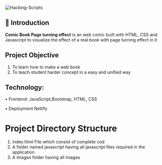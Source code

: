 ![Hacking-Scripts](https://socialify.git.ci/Tejas1510/Comic-Book-Page-Turning-Effect/image?description=1&font=Inter&language=1&owner=1&pattern=Floating%20Cogs&stargazers=1&theme=Dark)

## 📌 Introduction

<b>Comic Book Page turning effect</b> is an web comic built with HTML, CSS and Javascript to visualize the effect of a real book with page turning effect in it

## Project Objective

1. To learn how to make a web book
2. To teach student harder concept in a easy and unified way

## Technology:

• Frontend: JavaScript,Bootstrap, HTML, CSS

• Deployment Netlify


# Project Directory Structure

1. index.html File which consist of complete cod
2. A folder named javascript having all javascript files required in the application
3. A images folder having all images


